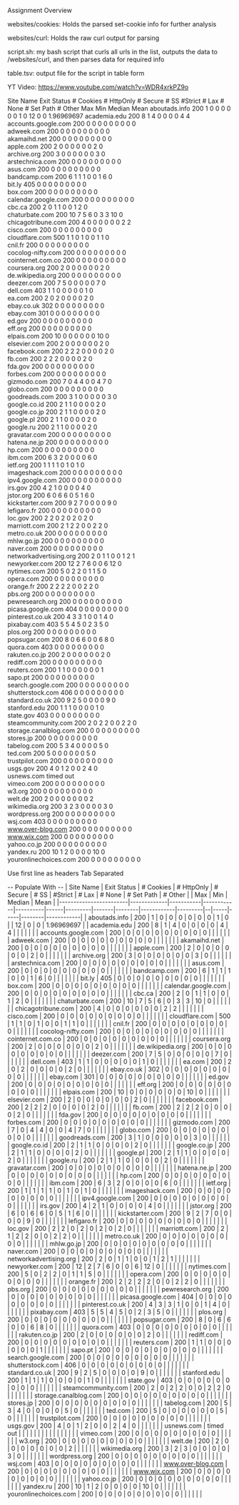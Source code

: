 Assignment Overview

websites/cookies: 
Holds the parsed set-cookie info for further analysis

websites/curl: 
Holds the raw curl output for parsing

script.sh:
my bash script that curls all urls in the list, outputs the data to /websites/curl, and then parses data for required info

table.tsv:
output file for the script in table form

YT Video: https://www.youtube.com/watch?v=WDR4xrkPZ9o


Site Name	Exit Status	# Cookies	# HttpOnly	# Secure	# SS	#Strict	# Lax	# None	# Set Path	# Other		Max	Min	Median	Mean
aboutads.info	200	1	0	0	0	0	0	0	1	0		12	0	0	1.96969697
academia.edu	200	8	1	4	0	0	0	0	4	4					
accounts.google.com	200	0	0	0	0	0	0	0	0	0					
adweek.com	200	0	0	0	0	0	0	0	0	0					
akamaihd.net	200	0	0	0	0	0	0	0	0	0					
apple.com	200	2	0	0	0	0	0	0	2	0					
archive.org	200	3	0	0	0	0	0	0	3	0					
arstechnica.com	200	0	0	0	0	0	0	0	0	0					
asus.com	200	0	0	0	0	0	0	0	0	0					
bandcamp.com	200	6	1	1	1	0	0	1	6	0					
bit.ly	405	0	0	0	0	0	0	0	0	0					
box.com	200	0	0	0	0	0	0	0	0	0					
calendar.google.com	200	0	0	0	0	0	0	0	0	0					
cbc.ca	200	2	0	1	1	0	0	1	2	0					
chaturbate.com	200	10	7	5	6	0	3	3	10	0					
chicagotribune.com	200	4	0	0	0	0	0	0	2	2					
cisco.com	200	0	0	0	0	0	0	0	0	0					
cloudflare.com	500	1	1	0	1	0	0	1	1	0					
cnil.fr	200	0	0	0	0	0	0	0	0	0					
cocolog-nifty.com	200	0	0	0	0	0	0	0	0	0					
cointernet.com.co	200	0	0	0	0	0	0	0	0	0					
coursera.org	200	2	0	0	0	0	0	0	2	0					
de.wikipedia.org	200	0	0	0	0	0	0	0	0	0					
deezer.com	200	7	5	0	0	0	0	0	7	0					
dell.com	403	1	1	0	0	0	0	0	1	0					
ea.com	200	2	0	2	0	0	0	0	2	0					
ebay.co.uk	302	0	0	0	0	0	0	0	0	0					
ebay.com	301	0	0	0	0	0	0	0	0	0					
ed.gov	200	0	0	0	0	0	0	0	0	0					
eff.org	200	0	0	0	0	0	0	0	0	0					
elpais.com	200	10	0	0	0	0	0	0	10	0					
elsevier.com	200	2	0	0	0	0	0	0	2	0					
facebook.com	200	2	2	2	0	0	0	0	2	0					
fb.com	200	2	2	2	0	0	0	0	2	0					
fda.gov	200	0	0	0	0	0	0	0	0	0					
forbes.com	200	0	0	0	0	0	0	0	0	0					
gizmodo.com	200	7	0	4	4	0	0	4	7	0					
globo.com	200	0	0	0	0	0	0	0	0	0					
goodreads.com	200	3	1	0	0	0	0	0	3	0					
google.co.id	200	2	1	1	0	0	0	0	2	0					
google.co.jp	200	2	1	1	0	0	0	0	2	0					
google.pl	200	2	1	1	0	0	0	0	2	0					
google.ru	200	2	1	1	0	0	0	0	2	0					
gravatar.com	200	0	0	0	0	0	0	0	0	0					
hatena.ne.jp	200	0	0	0	0	0	0	0	0	0					
hp.com	200	0	0	0	0	0	0	0	0	0					
ibm.com	200	6	3	2	0	0	0	0	6	0					
ietf.org	200	1	1	1	1	0	1	0	1	0					
imageshack.com	200	0	0	0	0	0	0	0	0	0					
ipv4.google.com	200	0	0	0	0	0	0	0	0	0					
irs.gov	200	4	2	1	0	0	0	0	4	0					
jstor.org	200	6	0	6	6	0	5	1	6	0					
kickstarter.com	200	9	2	7	0	0	0	0	9	0					
lefigaro.fr	200	0	0	0	0	0	0	0	0	0					
loc.gov	200	2	2	0	2	0	2	0	2	0					
marriott.com	200	2	1	2	2	0	0	2	2	0					
metro.co.uk	200	0	0	0	0	0	0	0	0	0					
mhlw.go.jp	200	0	0	0	0	0	0	0	0	0					
naver.com	200	0	0	0	0	0	0	0	0	0					
networkadvertising.org	200	2	0	1	1	0	0	1	2	1					
newyorker.com	200	12	2	7	6	0	0	6	12	0					
nytimes.com	200	5	0	2	2	0	1	1	5	0					
opera.com	200	0	0	0	0	0	0	0	0	0					
orange.fr	200	2	2	2	2	0	0	2	2	0					
pbs.org	200	0	0	0	0	0	0	0	0	0					
pewresearch.org	200	0	0	0	0	0	0	0	0	0					
picasa.google.com	404	0	0	0	0	0	0	0	0	0					
pinterest.co.uk	200	4	3	3	1	0	0	1	4	0					
pixabay.com	403	5	5	4	5	0	2	3	5	0					
plos.org	200	0	0	0	0	0	0	0	0	0					
popsugar.com	200	8	0	6	6	0	0	6	8	0					
quora.com	403	0	0	0	0	0	0	0	0	0					
rakuten.co.jp	200	2	0	0	0	0	0	0	2	0					
rediff.com	200	0	0	0	0	0	0	0	0	0					
reuters.com	200	1	1	0	0	0	0	0	0	1					
sapo.pt	200	0	0	0	0	0	0	0	0	0					
search.google.com	200	0	0	0	0	0	0	0	0	0					
shutterstock.com	406	0	0	0	0	0	0	0	0	0					
standard.co.uk	200	9	2	5	0	0	0	0	9	0					
stanford.edu	200	1	1	1	0	0	0	0	1	0					
state.gov	403	0	0	0	0	0	0	0	0	0					
steamcommunity.com	200	2	0	2	2	0	0	2	2	0					
storage.canalblog.com	200	0	0	0	0	0	0	0	0	0					
stores.jp	200	0	0	0	0	0	0	0	0	0					
tabelog.com	200	5	3	4	0	0	0	0	5	0					
ted.com	200	5	0	0	0	0	0	0	5	0					
trustpilot.com	200	0	0	0	0	0	0	0	0	0					
usgs.gov	200	4	0	1	2	0	0	2	4	0					
usnews.com	timed out 														
vimeo.com	200	0	0	0	0	0	0	0	0	0					
w3.org	200	0	0	0	0	0	0	0	0	0					
welt.de	200	2	0	0	0	0	0	0	0	2					
wikimedia.org	200	3	2	3	0	0	0	0	3	0					
wordpress.org	200	0	0	0	0	0	0	0	0	0					
wsj.com	403	0	0	0	0	0	0	0	0	0					
www.over-blog.com	200	0	0	0	0	0	0	0	0	0					
www.wix.com	200	0	0	0	0	0	0	0	0	0					
yahoo.co.jp	200	0	0	0	0	0	0	0	0	0					
yandex.ru	200	10	1	2	0	0	0	0	10	0					
youronlinechoices.com	200	0	0	0	0	0	0	0	0	0					

  Use first line as headers 
Tab Separated
 
-- Populate With --
| Site Name              | Exit Status | # Cookies | # HttpOnly | # Secure | # SS | #Strict | # Lax | # None | # Set Path | # Other |  | Max | Min | Median | Mean       | 
|------------------------|-------------|-----------|------------|----------|------|---------|-------|--------|------------|---------|--|-----|-----|--------|------------| 
| aboutads.info          | 200         | 1         | 0          | 0        | 0    | 0       | 0     | 0      | 1          | 0       |  | 12  | 0   | 0      | 1.96969697 | 
| academia.edu           | 200         | 8         | 1          | 4        | 0    | 0       | 0     | 0      | 4          | 4       |  |     |     |        |            | 
| accounts.google.com    | 200         | 0         | 0          | 0        | 0    | 0       | 0     | 0      | 0          | 0       |  |     |     |        |            | 
| adweek.com             | 200         | 0         | 0          | 0        | 0    | 0       | 0     | 0      | 0          | 0       |  |     |     |        |            | 
| akamaihd.net           | 200         | 0         | 0          | 0        | 0    | 0       | 0     | 0      | 0          | 0       |  |     |     |        |            | 
| apple.com              | 200         | 2         | 0          | 0        | 0    | 0       | 0     | 0      | 2          | 0       |  |     |     |        |            | 
| archive.org            | 200         | 3         | 0          | 0        | 0    | 0       | 0     | 0      | 3          | 0       |  |     |     |        |            | 
| arstechnica.com        | 200         | 0         | 0          | 0        | 0    | 0       | 0     | 0      | 0          | 0       |  |     |     |        |            | 
| asus.com               | 200         | 0         | 0          | 0        | 0    | 0       | 0     | 0      | 0          | 0       |  |     |     |        |            | 
| bandcamp.com           | 200         | 6         | 1          | 1        | 1    | 0       | 0     | 1      | 6          | 0       |  |     |     |        |            | 
| bit.ly                 | 405         | 0         | 0          | 0        | 0    | 0       | 0     | 0      | 0          | 0       |  |     |     |        |            | 
| box.com                | 200         | 0         | 0          | 0        | 0    | 0       | 0     | 0      | 0          | 0       |  |     |     |        |            | 
| calendar.google.com    | 200         | 0         | 0          | 0        | 0    | 0       | 0     | 0      | 0          | 0       |  |     |     |        |            | 
| cbc.ca                 | 200         | 2         | 0          | 1        | 1    | 0       | 0     | 1      | 2          | 0       |  |     |     |        |            | 
| chaturbate.com         | 200         | 10        | 7          | 5        | 6    | 0       | 3     | 3      | 10         | 0       |  |     |     |        |            | 
| chicagotribune.com     | 200         | 4         | 0          | 0        | 0    | 0       | 0     | 0      | 2          | 2       |  |     |     |        |            | 
| cisco.com              | 200         | 0         | 0          | 0        | 0    | 0       | 0     | 0      | 0          | 0       |  |     |     |        |            | 
| cloudflare.com         | 500         | 1         | 1          | 0        | 1    | 0       | 0     | 1      | 1          | 0       |  |     |     |        |            | 
| cnil.fr                | 200         | 0         | 0          | 0        | 0    | 0       | 0     | 0      | 0          | 0       |  |     |     |        |            | 
| cocolog-nifty.com      | 200         | 0         | 0          | 0        | 0    | 0       | 0     | 0      | 0          | 0       |  |     |     |        |            | 
| cointernet.com.co      | 200         | 0         | 0          | 0        | 0    | 0       | 0     | 0      | 0          | 0       |  |     |     |        |            | 
| coursera.org           | 200         | 2         | 0          | 0        | 0    | 0       | 0     | 0      | 2          | 0       |  |     |     |        |            | 
| de.wikipedia.org       | 200         | 0         | 0          | 0        | 0    | 0       | 0     | 0      | 0          | 0       |  |     |     |        |            | 
| deezer.com             | 200         | 7         | 5          | 0        | 0    | 0       | 0     | 0      | 7          | 0       |  |     |     |        |            | 
| dell.com               | 403         | 1         | 1          | 0        | 0    | 0       | 0     | 0      | 1          | 0       |  |     |     |        |            | 
| ea.com                 | 200         | 2         | 0          | 2        | 0    | 0       | 0     | 0      | 2          | 0       |  |     |     |        |            | 
| ebay.co.uk             | 302         | 0         | 0          | 0        | 0    | 0       | 0     | 0      | 0          | 0       |  |     |     |        |            | 
| ebay.com               | 301         | 0         | 0          | 0        | 0    | 0       | 0     | 0      | 0          | 0       |  |     |     |        |            | 
| ed.gov                 | 200         | 0         | 0          | 0        | 0    | 0       | 0     | 0      | 0          | 0       |  |     |     |        |            | 
| eff.org                | 200         | 0         | 0          | 0        | 0    | 0       | 0     | 0      | 0          | 0       |  |     |     |        |            | 
| elpais.com             | 200         | 10        | 0          | 0        | 0    | 0       | 0     | 0      | 10         | 0       |  |     |     |        |            | 
| elsevier.com           | 200         | 2         | 0          | 0        | 0    | 0       | 0     | 0      | 2          | 0       |  |     |     |        |            | 
| facebook.com           | 200         | 2         | 2          | 2        | 0    | 0       | 0     | 0      | 2          | 0       |  |     |     |        |            | 
| fb.com                 | 200         | 2         | 2          | 2        | 0    | 0       | 0     | 0      | 2          | 0       |  |     |     |        |            | 
| fda.gov                | 200         | 0         | 0          | 0        | 0    | 0       | 0     | 0      | 0          | 0       |  |     |     |        |            | 
| forbes.com             | 200         | 0         | 0          | 0        | 0    | 0       | 0     | 0      | 0          | 0       |  |     |     |        |            | 
| gizmodo.com            | 200         | 7         | 0          | 4        | 4    | 0       | 0     | 4      | 7          | 0       |  |     |     |        |            | 
| globo.com              | 200         | 0         | 0          | 0        | 0    | 0       | 0     | 0      | 0          | 0       |  |     |     |        |            | 
| goodreads.com          | 200         | 3         | 1          | 0        | 0    | 0       | 0     | 0      | 3          | 0       |  |     |     |        |            | 
| google.co.id           | 200         | 2         | 1          | 1        | 0    | 0       | 0     | 0      | 2          | 0       |  |     |     |        |            | 
| google.co.jp           | 200         | 2         | 1          | 1        | 0    | 0       | 0     | 0      | 2          | 0       |  |     |     |        |            | 
| google.pl              | 200         | 2         | 1          | 1        | 0    | 0       | 0     | 0      | 2          | 0       |  |     |     |        |            | 
| google.ru              | 200         | 2         | 1          | 1        | 0    | 0       | 0     | 0      | 2          | 0       |  |     |     |        |            | 
| gravatar.com           | 200         | 0         | 0          | 0        | 0    | 0       | 0     | 0      | 0          | 0       |  |     |     |        |            | 
| hatena.ne.jp           | 200         | 0         | 0          | 0        | 0    | 0       | 0     | 0      | 0          | 0       |  |     |     |        |            | 
| hp.com                 | 200         | 0         | 0          | 0        | 0    | 0       | 0     | 0      | 0          | 0       |  |     |     |        |            | 
| ibm.com                | 200         | 6         | 3          | 2        | 0    | 0       | 0     | 0      | 6          | 0       |  |     |     |        |            | 
| ietf.org               | 200         | 1         | 1          | 1        | 1    | 0       | 1     | 0      | 1          | 0       |  |     |     |        |            | 
| imageshack.com         | 200         | 0         | 0          | 0        | 0    | 0       | 0     | 0      | 0          | 0       |  |     |     |        |            | 
| ipv4.google.com        | 200         | 0         | 0          | 0        | 0    | 0       | 0     | 0      | 0          | 0       |  |     |     |        |            | 
| irs.gov                | 200         | 4         | 2          | 1        | 0    | 0       | 0     | 0      | 4          | 0       |  |     |     |        |            | 
| jstor.org              | 200         | 6         | 0          | 6        | 6    | 0       | 5     | 1      | 6          | 0       |  |     |     |        |            | 
| kickstarter.com        | 200         | 9         | 2          | 7        | 0    | 0       | 0     | 0      | 9          | 0       |  |     |     |        |            | 
| lefigaro.fr            | 200         | 0         | 0          | 0        | 0    | 0       | 0     | 0      | 0          | 0       |  |     |     |        |            | 
| loc.gov                | 200         | 2         | 2          | 0        | 2    | 0       | 2     | 0      | 2          | 0       |  |     |     |        |            | 
| marriott.com           | 200         | 2         | 1          | 2        | 2    | 0       | 0     | 2      | 2          | 0       |  |     |     |        |            | 
| metro.co.uk            | 200         | 0         | 0          | 0        | 0    | 0       | 0     | 0      | 0          | 0       |  |     |     |        |            | 
| mhlw.go.jp             | 200         | 0         | 0          | 0        | 0    | 0       | 0     | 0      | 0          | 0       |  |     |     |        |            | 
| naver.com              | 200         | 0         | 0          | 0        | 0    | 0       | 0     | 0      | 0          | 0       |  |     |     |        |            | 
| networkadvertising.org | 200         | 2         | 0          | 1        | 1    | 0       | 0     | 1      | 2          | 1       |  |     |     |        |            | 
| newyorker.com          | 200         | 12        | 2          | 7        | 6    | 0       | 0     | 6      | 12         | 0       |  |     |     |        |            | 
| nytimes.com            | 200         | 5         | 0          | 2        | 2    | 0       | 1     | 1      | 5          | 0       |  |     |     |        |            | 
| opera.com              | 200         | 0         | 0          | 0        | 0    | 0       | 0     | 0      | 0          | 0       |  |     |     |        |            | 
| orange.fr              | 200         | 2         | 2          | 2        | 2    | 0       | 0     | 2      | 2          | 0       |  |     |     |        |            | 
| pbs.org                | 200         | 0         | 0          | 0        | 0    | 0       | 0     | 0      | 0          | 0       |  |     |     |        |            | 
| pewresearch.org        | 200         | 0         | 0          | 0        | 0    | 0       | 0     | 0      | 0          | 0       |  |     |     |        |            | 
| picasa.google.com      | 404         | 0         | 0          | 0        | 0    | 0       | 0     | 0      | 0          | 0       |  |     |     |        |            | 
| pinterest.co.uk        | 200         | 4         | 3          | 3        | 1    | 0       | 0     | 1      | 4          | 0       |  |     |     |        |            | 
| pixabay.com            | 403         | 5         | 5          | 4        | 5    | 0       | 2     | 3      | 5          | 0       |  |     |     |        |            | 
| plos.org               | 200         | 0         | 0          | 0        | 0    | 0       | 0     | 0      | 0          | 0       |  |     |     |        |            | 
| popsugar.com           | 200         | 8         | 0          | 6        | 6    | 0       | 0     | 6      | 8          | 0       |  |     |     |        |            | 
| quora.com              | 403         | 0         | 0          | 0        | 0    | 0       | 0     | 0      | 0          | 0       |  |     |     |        |            | 
| rakuten.co.jp          | 200         | 2         | 0          | 0        | 0    | 0       | 0     | 0      | 2          | 0       |  |     |     |        |            | 
| rediff.com             | 200         | 0         | 0          | 0        | 0    | 0       | 0     | 0      | 0          | 0       |  |     |     |        |            | 
| reuters.com            | 200         | 1         | 1          | 0        | 0    | 0       | 0     | 0      | 0          | 1       |  |     |     |        |            | 
| sapo.pt                | 200         | 0         | 0          | 0        | 0    | 0       | 0     | 0      | 0          | 0       |  |     |     |        |            | 
| search.google.com      | 200         | 0         | 0          | 0        | 0    | 0       | 0     | 0      | 0          | 0       |  |     |     |        |            | 
| shutterstock.com       | 406         | 0         | 0          | 0        | 0    | 0       | 0     | 0      | 0          | 0       |  |     |     |        |            | 
| standard.co.uk         | 200         | 9         | 2          | 5        | 0    | 0       | 0     | 0      | 9          | 0       |  |     |     |        |            | 
| stanford.edu           | 200         | 1         | 1          | 1        | 0    | 0       | 0     | 0      | 1          | 0       |  |     |     |        |            | 
| state.gov              | 403         | 0         | 0          | 0        | 0    | 0       | 0     | 0      | 0          | 0       |  |     |     |        |            | 
| steamcommunity.com     | 200         | 2         | 0          | 2        | 2    | 0       | 0     | 2      | 2          | 0       |  |     |     |        |            | 
| storage.canalblog.com  | 200         | 0         | 0          | 0        | 0    | 0       | 0     | 0      | 0          | 0       |  |     |     |        |            | 
| stores.jp              | 200         | 0         | 0          | 0        | 0    | 0       | 0     | 0      | 0          | 0       |  |     |     |        |            | 
| tabelog.com            | 200         | 5         | 3          | 4        | 0    | 0       | 0     | 0      | 5          | 0       |  |     |     |        |            | 
| ted.com                | 200         | 5         | 0          | 0        | 0    | 0       | 0     | 0      | 5          | 0       |  |     |     |        |            | 
| trustpilot.com         | 200         | 0         | 0          | 0        | 0    | 0       | 0     | 0      | 0          | 0       |  |     |     |        |            | 
| usgs.gov               | 200         | 4         | 0          | 1        | 2    | 0       | 0     | 2      | 4          | 0       |  |     |     |        |            | 
| usnews.com             | timed out   |           |            |          |      |         |       |        |            |         |  |     |     |        |            | 
| vimeo.com              | 200         | 0         | 0          | 0        | 0    | 0       | 0     | 0      | 0          | 0       |  |     |     |        |            | 
| w3.org                 | 200         | 0         | 0          | 0        | 0    | 0       | 0     | 0      | 0          | 0       |  |     |     |        |            | 
| welt.de                | 200         | 2         | 0          | 0        | 0    | 0       | 0     | 0      | 0          | 2       |  |     |     |        |            | 
| wikimedia.org          | 200         | 3         | 2          | 3        | 0    | 0       | 0     | 0      | 3          | 0       |  |     |     |        |            | 
| wordpress.org          | 200         | 0         | 0          | 0        | 0    | 0       | 0     | 0      | 0          | 0       |  |     |     |        |            | 
| wsj.com                | 403         | 0         | 0          | 0        | 0    | 0       | 0     | 0      | 0          | 0       |  |     |     |        |            | 
| www.over-blog.com      | 200         | 0         | 0          | 0        | 0    | 0       | 0     | 0      | 0          | 0       |  |     |     |        |            | 
| www.wix.com            | 200         | 0         | 0          | 0        | 0    | 0       | 0     | 0      | 0          | 0       |  |     |     |        |            | 
| yahoo.co.jp            | 200         | 0         | 0          | 0        | 0    | 0       | 0     | 0      | 0          | 0       |  |     |     |        |            | 
| yandex.ru              | 200         | 10        | 1          | 2        | 0    | 0       | 0     | 0      | 10         | 0       |  |     |     |        |            | 
| youronlinechoices.com  | 200         | 0         | 0          | 0        | 0    | 0       | 0     | 0      | 0          | 0       |  |     |     |        |            | 

